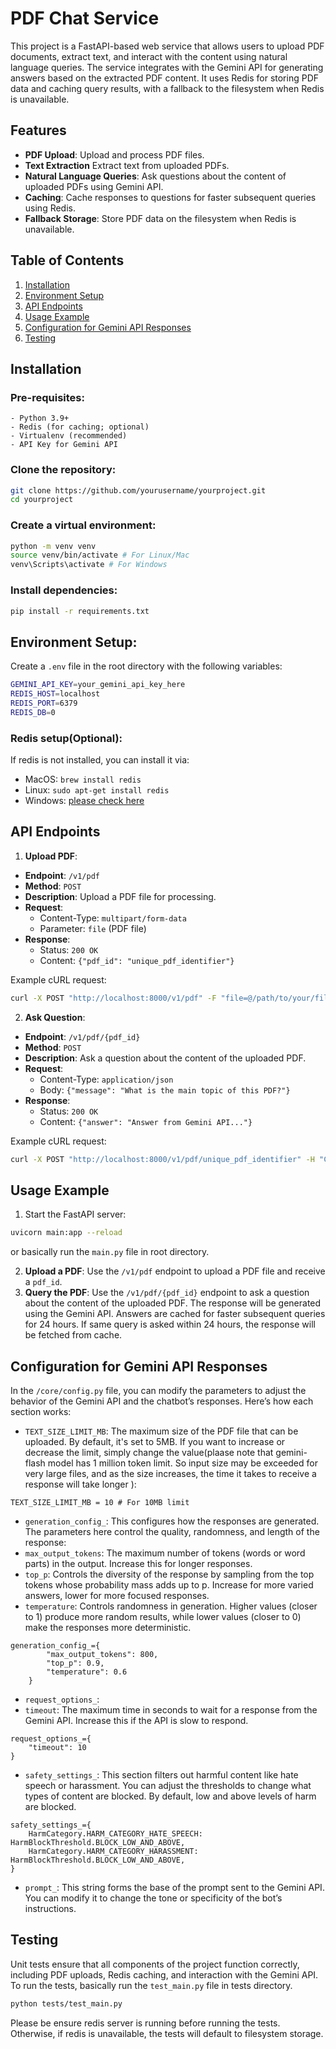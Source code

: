 # PDF Chat Service

This project is a FastAPI-based web service that allows users to upload PDF documents, extract text, and interact with the content using natural language queries. The service integrates with the Gemini API for generating answers based on the extracted PDF content. It uses Redis for storing PDF data and caching query results, with a fallback to the filesystem when Redis is unavailable.

## Features

- **PDF Upload**: Upload and process PDF files.
- **Text Extraction** Extract text from uploaded PDFs.
- **Natural Language Queries**: Ask questions about the content of uploaded PDFs using Gemini API.
- **Caching**: Cache responses to questions for faster subsequent queries using Redis.
- **Fallback Storage**: Store PDF data on the filesystem when Redis is unavailable.

## Table of Contents

1. [Installation](#installation)
2. [Environment Setup](#environment-setup)
3. [API Endpoints](#api-endpoints)
4. [Usage Example](#usage-example)
5. [Configuration for Gemini API Responses](#configuration-for-gemini-api-responses)
6. [Testing](#testing)

## Installation

### Pre-requisites:
    - Python 3.9+
    - Redis (for caching; optional)
    - Virtualenv (recommended)
    - API Key for Gemini API

### Clone the repository:
```bash
git clone https://github.com/yourusername/yourproject.git
cd yourproject
```

### Create a virtual environment:
```bash
python -m venv venv
source venv/bin/activate # For Linux/Mac
venv\Scripts\activate # For Windows
```

### Install dependencies:
```bash
pip install -r requirements.txt
```

## Environment Setup:
Create a `.env` file in the root directory with the following variables:
```bash
GEMINI_API_KEY=your_gemini_api_key_here
REDIS_HOST=localhost
REDIS_PORT=6379
REDIS_DB=0
```

### Redis setup(Optional):
If redis is not installed, you can install it via:
- MacOS: `brew install redis`
- Linux: `sudo apt-get install redis`
- Windows: [please check here](https://redis.io/docs/latest/operate/oss_and_stack/install/install-redis/install-redis-on-windows/)

## API Endpoints
1. **Upload PDF**:
- **Endpoint**: `/v1/pdf`
- **Method**: `POST`
- **Description**: Upload a PDF file for processing.
- **Request**:
    - Content-Type: `multipart/form-data`
    - Parameter: `file` (PDF file)
- **Response**:
    - Status: `200 OK`
    - Content: `{"pdf_id": "unique_pdf_identifier"}`

Example cURL request:
```bash
curl -X POST "http://localhost:8000/v1/pdf" -F "file=@/path/to/your/file.pdf"
```

2. **Ask Question**:
- **Endpoint**: `/v1/pdf/{pdf_id}`
- **Method**: `POST`
- **Description**: Ask a question about the content of the uploaded PDF.
- **Request**:
    - Content-Type: `application/json`
    - Body: `{"message": "What is the main topic of this PDF?"}`
- **Response**:
    - Status: `200 OK`
    - Content: `{"answer": "Answer from Gemini API..."}`

Example cURL request:
```bash
curl -X POST "http://localhost:8000/v1/pdf/unique_pdf_identifier" -H "Content-Type: application/json" -d '{"message": "What is the main topic of this PDF?"}'
```

## Usage Example
1. Start the FastAPI server:
```bash
uvicorn main:app --reload
```
or basically run the `main.py` file in root directory.

2. **Upload a PDF**: Use the `/v1/pdf` endpoint to upload a PDF file and receive a `pdf_id`.
3. **Query the PDF**: Use the `/v1/pdf/{pdf_id}` endpoint to ask a question about the content of the uploaded PDF. The response will be generated using the Gemini API. Answers are cached for faster subsequent queries for 24 hours. If same query is asked within 24 hours, the response will be fetched from cache.

## Configuration for Gemini API Responses
In the `/core/config.py` file, you can modify the parameters to adjust the behavior of the Gemini API and the chatbot’s responses. Here’s how each section works:
- `TEXT_SIZE_LIMIT_MB`: The maximum size of the PDF file that can be uploaded. By default, it's set to 5MB. If you want to increase or decrease the limit, simply change the value(plaase note that gemini-flash model has 1 million token limit. So input size may be exceeded for very large files, and as the size increases, the time it takes to receive a response will take longer ):
```
TEXT_SIZE_LIMIT_MB = 10 # For 10MB limit
```

- `generation_config_`:
This configures how the responses are generated. The parameters here control the quality, randomness, and length of the response:
- `max_output_tokens`: The maximum number of tokens (words or word parts) in the output. Increase this for longer responses.
- `top_p`: Controls the diversity of the response by sampling from the top tokens whose probability mass adds up to p. Increase for more varied answers, lower for more focused responses.
- `temperature`: Controls randomness in generation. Higher values (closer to 1) produce more random results, while lower values (closer to 0) make the responses more deterministic.
```
generation_config_={
        "max_output_tokens": 800,
        "top_p": 0.9,
        "temperature": 0.6
    }
```
- `request_options_`:
- `timeout`: The maximum time in seconds to wait for a response from the Gemini API. Increase this if the API is slow to respond.
```
request_options_={
    "timeout": 10
}
```
- `safety_settings_`: This section filters out harmful content like hate speech or harassment. You can adjust the thresholds to change what types of content are blocked. By default, low and above levels of harm are blocked.
```
safety_settings_={
    HarmCategory.HARM_CATEGORY_HATE_SPEECH: HarmBlockThreshold.BLOCK_LOW_AND_ABOVE,
    HarmCategory.HARM_CATEGORY_HARASSMENT: HarmBlockThreshold.BLOCK_LOW_AND_ABOVE,
}
```
- `prompt_`: This string forms the base of the prompt sent to the Gemini API. You can modify it to change the tone or specificity of the bot’s instructions.


## Testing
Unit tests ensure that all components of the project function correctly, including PDF uploads, Redis caching, and interaction with the Gemini API.
To run the tests, basically run the `test_main.py` file in tests directory.
```bash
python tests/test_main.py
```
Please be ensure redis server is running before running the tests. Otherwise, if redis is unavailable, the tests will default to filesystem storage.


